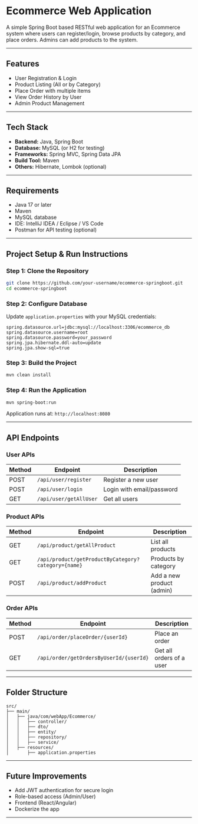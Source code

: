 
# Ecommerce Web Application

A simple Spring Boot based RESTful web application for an Ecommerce system where users can register/login, browse products by category, and place orders. Admins can add products to the system.

---

## Features

- User Registration & Login
- Product Listing (All or by Category)
- Place Order with multiple items
- View Order History by User
- Admin Product Management

---

## Tech Stack

- **Backend:** Java, Spring Boot
- **Database:** MySQL (or H2 for testing)
- **Frameworks:** Spring MVC, Spring Data JPA
- **Build Tool:** Maven
- **Others:** Hibernate, Lombok (optional)

---

## Requirements

- Java 17 or later  
- Maven  
- MySQL database  
- IDE: IntelliJ IDEA / Eclipse / VS Code  
- Postman for API testing (optional)

---

## Project Setup & Run Instructions

### Step 1: Clone the Repository
```bash
git clone https://github.com/your-username/ecommerce-springboot.git
cd ecommerce-springboot
```

### Step 2: Configure Database

Update `application.properties` with your MySQL credentials:
```properties
spring.datasource.url=jdbc:mysql://localhost:3306/ecommerce_db
spring.datasource.username=root
spring.datasource.password=your_password
spring.jpa.hibernate.ddl-auto=update
spring.jpa.show-sql=true
```

### Step 3: Build the Project
```bash
mvn clean install
```

### Step 4: Run the Application
```bash
mvn spring-boot:run
```

Application runs at: `http://localhost:8080`

---

## API Endpoints

### User APIs
| Method | Endpoint                        | Description               |
|--------|----------------------------------|---------------------------|
| POST   | `/api/user/register`            | Register a new user       |
| POST   | `/api/user/login`               | Login with email/password |
| GET    | `/api/user/getAllUser`          | Get all users             |

###  Product APIs
| Method | Endpoint                        | Description                   |
|--------|----------------------------------|-------------------------------|
| GET    | `/api/product/getAllProduct`    | List all products             |
| GET    | `/api/product/getProductByCategory?category={name}` | Products by category |
| POST   | `/api/product/addProduct`       | Add a new product (admin)     |

###  Order APIs
| Method | Endpoint                        | Description                         |
|--------|----------------------------------|-------------------------------------|
| POST   | `/api/order/placeOrder/{userId}`| Place an order                      |
| GET    | `/api/order/getOrdersByUserId/{userId}` | Get all orders of a user     |

---


##  Folder Structure

```
src/
├── main/
│   ├── java/com/webApp/Ecommerce/
│   │   ├── controller/
│   │   ├── dto/
│   │   ├── entity/
│   │   ├── repository/
│   │   ├── service/
│   ├── resources/
│       ├── application.properties
```

---

## Future Improvements

- Add JWT authentication for secure login
- Role-based access (Admin/User)
- Frontend (React/Angular)
- Dockerize the app

---
